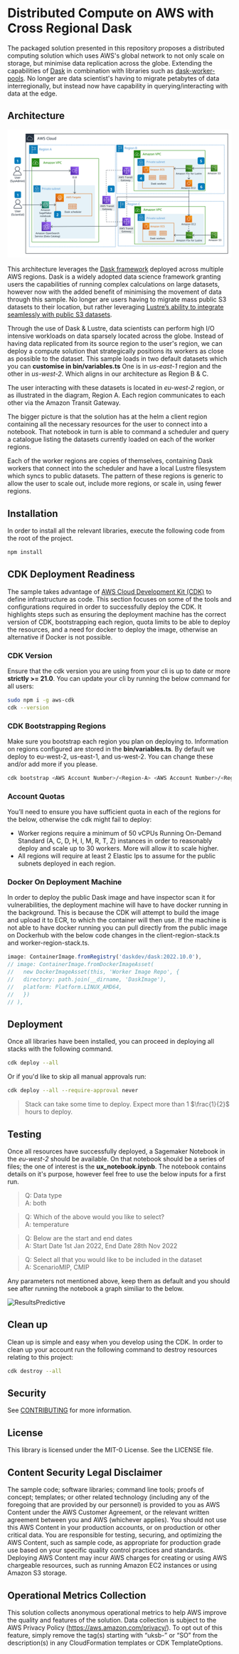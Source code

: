 # Distributed Compute on AWS with Cross Regional Dask

The packaged solution presented in this repository proposes a distributed computing solution which uses AWS's global network to not only scale on storage, but minimise data replication across the globe. Extending the capabilities of [Dask](https://www.dask.org/) in combination with libraries such as [dask-worker-pools](https://github.com/gjoseph92/dask-worker-pools). No longer are data scientist's having to migrate petabytes of data interregionally, but instead now have capability in querying/interacting with data at the edge.

## Architecture

![Architecture](images/Architecture.png)

This architecture leverages the [Dask framework](https://docs.dask.org) deployed across multiple AWS regions. Dask is a widely adopted data science framework granting users the capabilities of running complex calculations on large datasets, however now with the added benefit of minimising the movement of data through this sample. No longer are users having to migrate mass public S3 datasets to their location, but rather leveraging [Lustre’s ability to integrate seamlessly with public S3 datasets](https://aws.amazon.com/blogs/aws/enhanced-amazon-s3-integration-for-amazon-fsx-for-lustre).

Through the use of Dask & Lustre, data scientists can perform high I/O intensive workloads on data sparsely located across the globe. Instead of having data replicated from its source region to the user's region, we can deploy a compute solution that strategically positions its workers as close as possible to the dataset. This sample loads in two default datasets which you can **customise in bin/variables.ts**
One is in _us-east-1_ region and the other in _us-west-2_. Which aligns in our architecture as Region B & C.

The user interacting with these datasets is located in _eu-west-2_ region, or as illustrated in the diagram, Region A. Each region communicates to each other via the Amazon Transit Gateway.

The bigger picture is that the solution has at the helm a client region containing all the necessary resources for the user to connect into a notebook. That notebook in turn is able to command a scheduler and query a catalogue listing the datasets currently loaded on each of the worker regions.

Each of the worker regions are copies of themselves, containing Dask workers that connect into the scheduler and have a local Lustre filesystem which syncs to public datasets. The pattern of these regions is generic to allow the user to scale out, include more regions, or scale in, using fewer regions.

## Installation

In order to install all the relevant libraries, execute the following code from the root of the project.

```bash
npm install
```

## CDK Deployment Readiness

The sample takes advantage of [AWS Cloud Development Kit (CDK)](https://docs.aws.amazon.com/cdk/index.html) to define infrastructure as code. This section focuses on some of the tools and configurations required in order to successfully deploy the CDK. It highlights steps such as ensuring the deployment machine has the correct version of CDK, bootstrapping each region, quota limits to be able to deploy the resources, and a need for docker to deploy the image, otherwise an alternative if Docker is not possible.

### CDK Version

Ensure that the cdk version you are using from your cli is up to date or more **strictly >= 21.0**. You can update your cli by running the below command for all users:

```bash
sudo npm i -g aws-cdk
cdk --version
```

### CDK Bootstrapping Regions

Make sure you bootstrap each region you plan on deploying to. Information on regions configured are stored in the **bin/variables.ts**. By default we deploy to eu-west-2, us-east-1, and us-west-2. You can change these and/or add more if you please.

```bash
cdk bootstrap <AWS Account Number>/<Region-A> <AWS Account Number>/<Region-B> ...
```

### Account Quotas

You’ll need to ensure you have sufficient quota in each of the regions for the below, otherwise the cdk might fail to deploy:

- Worker regions require a minimum of 50 vCPUs Running On-Demand Standard (A, C, D, H, I, M, R, T, Z) instances in order to reasonably deploy and scale up to 30 workers. More will allow it to scale higher.
- All regions will require at least 2 Elastic Ips to assume for the public subnets deployed in each region.

### Docker On Deployment Machine

In order to deploy the public Dask image and have inspector scan it for vulnerabilities, the deployment machine will have to have docker running in the background. This is because the CDK will attempt to build the image and upload it to ECR, to which the container will then use. If the machine is not able to have docker running you can pull directly from the public image on Dockerhub with the below code changes in the client-region-stack.ts and worker-region-stack.ts.

```javascript
image: ContainerImage.fromRegistry('daskdev/dask:2022.10.0'),
// image: ContainerImage.fromDockerImageAsset(
//   new DockerImageAsset(this, 'Worker Image Repo', {
//   directory: path.join(__dirname, 'DaskImage'),
//   platform: Platform.LINUX_AMD64,
//   })
// ),
```

## Deployment

Once all libraries have been installed, you can proceed in deploying all stacks with the following command.

```bash
cdk deploy --all
```

Or if you'd like to skip all manual approvals run:

```bash
cdk deploy --all --require-approval never
```

> Stack can take some time to deploy. Expect more than 1 $\frac{1}{2}$ hours to deploy.

## Testing

Once all resources have successfully deployed, a Sagemaker Notebook in the _eu-west-2_ should be available. On that notebook should be a series of files; the one of interest is the **ux_notebook.ipynb**. The notebook contains details on it's purpose, however feel free to use the below inputs for a first run.

> Q: Data type<br />
> A: both

> Q: Which of the above would you like to select?<br />
> A: temperature

> Q: Below are the start and end dates<br />
> A: Start Date 1st Jan 2022, End Date 28th Nov 2022

> Q: Select all that you would like to be included in the dataset<br />
> A: ScenarioMIP, CMIP

Any parameters not mentioned above, keep them as default and you should see after running the notebook a graph similiar to the below.

![ResultsPredictive](images/ResultsPredictive.png)

## Clean up

Clean up is simple and easy when you develop using the CDK. In order to clean up your account run the following command to destroy resources relating to this project:

```bash
cdk destroy --all
```

## Security

See [CONTRIBUTING](CONTRIBUTING.md#security-issue-notifications) for more information.

## License

This library is licensed under the MIT-0 License. See the LICENSE file.

## Content Security Legal Disclaimer

The sample code; software libraries; command line tools; proofs of concept; templates; or other related technology (including any of the foregoing that are provided by our personnel) is provided to you as AWS Content under the AWS Customer Agreement, or the relevant written agreement between you and AWS (whichever applies). You should not use this AWS Content in your production accounts, or on production or other critical data. You are responsible for testing, securing, and optimizing the AWS Content, such as sample code, as appropriate for production grade use based on your specific quality control practices and standards. Deploying AWS Content may incur AWS charges for creating or using AWS chargeable resources, such as running Amazon EC2 instances or using Amazon S3 storage.

## Operational Metrics Collection

This solution collects anonymous operational metrics to help AWS improve the quality and features of the solution. Data collection is subject to the AWS Privacy Policy (https://aws.amazon.com/privacy/). To opt out of this feature, simply remove the tag(s) starting with “uksb-” or “SO” from the description(s) in any CloudFormation templates or CDK TemplateOptions.
